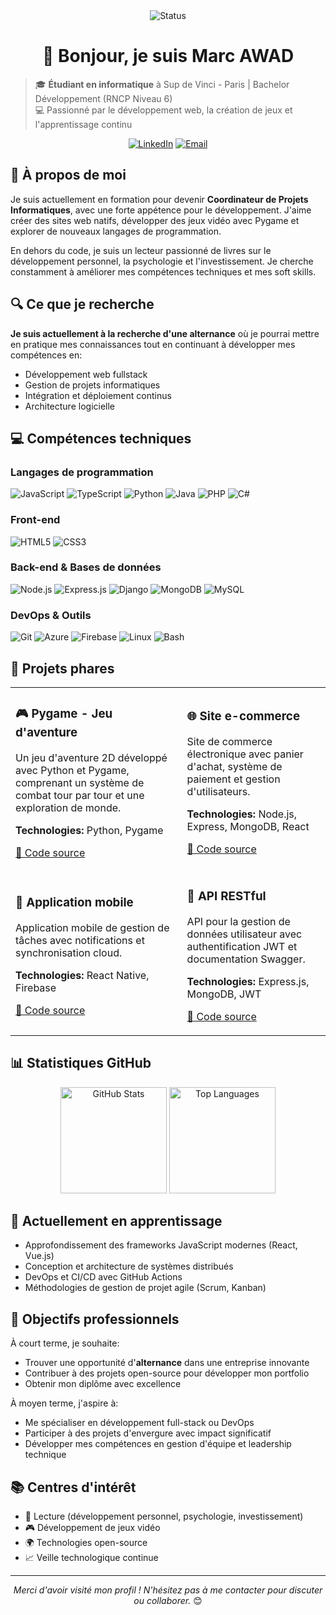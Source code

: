 <div align="center">
  <img src="https://img.shields.io/badge/Status-Étudiant%20en%20recherche%20d'alternance-brightgreen" alt="Status"/>
  <h1>👋 Bonjour, je suis Marc AWAD</h1>
</div>

> 🎓 **Étudiant en informatique** à Sup de Vinci - Paris | Bachelor Développement (RNCP Niveau 6)  
> 💻 Passionné par le développement web, la création de jeux et l'apprentissage continu

<div align="center">
  
[![LinkedIn](https://img.shields.io/badge/LinkedIn-marc--awad-0077B5?style=for-the-badge&logo=linkedin)](https://www.linkedin.com/in/marc-awad)
[![Email](https://img.shields.io/badge/Email-marc.awad%40supdevinci--edu.fr-D14836?style=for-the-badge&logo=gmail)](mailto:marc.awad@supdevinci-edu.fr)
  
</div>

## 🚀 À propos de moi

Je suis actuellement en formation pour devenir **Coordinateur de Projets Informatiques**, avec une forte appétence pour le développement. J'aime créer des sites web natifs, développer des jeux vidéo avec Pygame et explorer de nouveaux langages de programmation.

En dehors du code, je suis un lecteur passionné de livres sur le développement personnel, la psychologie et l'investissement. Je cherche constamment à améliorer mes compétences techniques et mes soft skills.

## 🔍 Ce que je recherche

**Je suis actuellement à la recherche d'une alternance** où je pourrai mettre en pratique mes connaissances tout en continuant à développer mes compétences en:
- Développement web fullstack
- Gestion de projets informatiques
- Intégration et déploiement continus
- Architecture logicielle

## 💻 Compétences techniques

### Langages de programmation
<p>
  <img src="https://img.shields.io/badge/JavaScript-F7DF1E?style=for-the-badge&logo=javascript&logoColor=black" alt="JavaScript"/>
  <img src="https://img.shields.io/badge/TypeScript-3178C6?style=for-the-badge&logo=typescript&logoColor=white" alt="TypeScript"/>
  <img src="https://img.shields.io/badge/Python-3776AB?style=for-the-badge&logo=python&logoColor=white" alt="Python"/>
  <img src="https://img.shields.io/badge/Java-ED8B00?style=for-the-badge&logo=java&logoColor=white" alt="Java"/>
  <img src="https://img.shields.io/badge/PHP-777BB4?style=for-the-badge&logo=php&logoColor=white" alt="PHP"/>
  <img src="https://img.shields.io/badge/C%23-239120?style=for-the-badge&logo=c-sharp&logoColor=white" alt="C#"/>
</p>

### Front-end
<p>
  <img src="https://img.shields.io/badge/HTML5-E34F26?style=for-the-badge&logo=html5&logoColor=white" alt="HTML5"/>
  <img src="https://img.shields.io/badge/CSS3-1572B6?style=for-the-badge&logo=css3&logoColor=white" alt="CSS3"/>
</p>

### Back-end & Bases de données
<p>
  <img src="https://img.shields.io/badge/Node.js-339933?style=for-the-badge&logo=nodedotjs&logoColor=white" alt="Node.js"/>
  <img src="https://img.shields.io/badge/Express.js-000000?style=for-the-badge&logo=express&logoColor=white" alt="Express.js"/>
  <img src="https://img.shields.io/badge/Django-092E20?style=for-the-badge&logo=django&logoColor=white" alt="Django"/>
  <img src="https://img.shields.io/badge/MongoDB-47A248?style=for-the-badge&logo=mongodb&logoColor=white" alt="MongoDB"/>
  <img src="https://img.shields.io/badge/MySQL-4479A1?style=for-the-badge&logo=mysql&logoColor=white" alt="MySQL"/>
</p>

### DevOps & Outils
<p>
  <img src="https://img.shields.io/badge/Git-F05032?style=for-the-badge&logo=git&logoColor=white" alt="Git"/>
  <img src="https://img.shields.io/badge/Azure-0078D4?style=for-the-badge&logo=microsoftazure&logoColor=white" alt="Azure"/>
  <img src="https://img.shields.io/badge/Firebase-FFCA28?style=for-the-badge&logo=firebase&logoColor=black" alt="Firebase"/>
  <img src="https://img.shields.io/badge/Linux-FCC624?style=for-the-badge&logo=linux&logoColor=black" alt="Linux"/>
  <img src="https://img.shields.io/badge/Bash-4EAA25?style=for-the-badge&logo=gnu-bash&logoColor=white" alt="Bash"/>
</p>

## 📂 Projets phares

<table>
  <tr>
    <td>
      <h3>🎮 Pygame - Jeu d'aventure</h3>
      <p>Un jeu d'aventure 2D développé avec Python et Pygame, comprenant un système de combat tour par tour et une exploration de monde.</p>
      <p><strong>Technologies:</strong> Python, Pygame</p>
      <p><a href="https://github.com/votre-username/projet-jeu">🔗 Code source</a></p>
    </td>
    <td>
      <h3>🌐 Site e-commerce</h3>
      <p>Site de commerce électronique avec panier d'achat, système de paiement et gestion d'utilisateurs.</p>
      <p><strong>Technologies:</strong> Node.js, Express, MongoDB, React</p>
      <p><a href="https://github.com/votre-username/projet-ecommerce">🔗 Code source</a></p>
    </td>
  </tr>
  <tr>
    <td>
      <h3>📱 Application mobile</h3>
      <p>Application mobile de gestion de tâches avec notifications et synchronisation cloud.</p>
      <p><strong>Technologies:</strong> React Native, Firebase</p>
      <p><a href="https://github.com/votre-username/todo-app">🔗 Code source</a></p>
    </td>
    <td>
      <h3>🤖 API RESTful</h3>
      <p>API pour la gestion de données utilisateur avec authentification JWT et documentation Swagger.</p>
      <p><strong>Technologies:</strong> Express.js, MongoDB, JWT</p>
      <p><a href="https://github.com/votre-username/api-restful">🔗 Code source</a></p>
    </td>
  </tr>
</table>

## 📊 Statistiques GitHub

<div align="center">
  <img src="https://github-readme-stats.vercel.app/api?username=votre-username&show_icons=true&theme=radical" alt="GitHub Stats" height="170"/>
  <img src="https://github-readme-stats.vercel.app/api/top-langs/?username=votre-username&layout=compact&theme=radical" alt="Top Languages" height="170"/>
</div>

## 🌱 Actuellement en apprentissage

- Approfondissement des frameworks JavaScript modernes (React, Vue.js)
- Conception et architecture de systèmes distribués
- DevOps et CI/CD avec GitHub Actions
- Méthodologies de gestion de projet agile (Scrum, Kanban)

## 🎯 Objectifs professionnels

À court terme, je souhaite:
- Trouver une opportunité d'**alternance** dans une entreprise innovante
- Contribuer à des projets open-source pour développer mon portfolio
- Obtenir mon diplôme avec excellence

À moyen terme, j'aspire à:
- Me spécialiser en développement full-stack ou DevOps
- Participer à des projets d'envergure avec impact significatif
- Développer mes compétences en gestion d'équipe et leadership technique

## 📚 Centres d'intérêt

- 📖 Lecture (développement personnel, psychologie, investissement)
- 🎮 Développement de jeux vidéo
- 🌍 Technologies open-source
- 📈 Veille technologique continue

---

<div align="center">
  <p><i>Merci d'avoir visité mon profil ! N'hésitez pas à me contacter pour discuter ou collaborer.</i> 😊</p>
  
  <p>
    <img src="https://komarev.com/ghpvc/?username=votre-username&style=flat-square&color=blue" alt=""/>
  </p>
</div>

